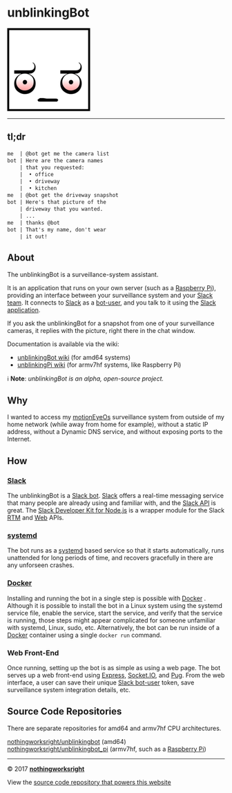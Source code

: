 # unblinkingBot  

![Logo](img/unblinkingbot_192x192.png)  

___

## tl;dr  

```Text
me  | @bot get me the camera list
bot | Here are the camera names
    | that you requested:
    |  • office
    |  • driveway
    |  • kitchen
me  | @bot get the driveway snapshot
bot | Here's that picture of the
    | driveway that you wanted.
    | ...
me  | thanks @bot
bot | That's my name, don't wear
    | it out!
```

## About  

The unblinkingBot is a surveillance-system assistant.  

It is an application that runs on your own server (such as a [Raspberry Pi](https://www.raspberrypi.org/products/)), providing an interface between your surveillance system and your [Slack team](https://get.slack.help/hc/en-us/articles/115004071768). It connects to [Slack](https://slack.com/) as a [bot-user](https://api.slack.com/bot-users), and you talk to it using the [Slack application](https://get.slack.help/hc/en-us/articles/201746897-Slack-apps-for-computers-phones-tablets).  

If you ask the unblinkingBot for a snapshot from one of your surveillance cameras, it replies with the picture, right there in the chat window.  

Documentation is available via the wiki:  

- [unblinkingBot wiki](https://github.com/nothingworksright/unblinkingbot/wiki) (for amd64 systems)  
- [unblinkingPi wiki](https://github.com/nothingworksright/unblinkingbot_pi/wiki) (for armv7hf systems, like Raspberry Pi)  

ℹ __Note__: _unblinkingBot is an alpha, open-source project._  

## Why  

I wanted to access my [motionEyeOs](https://github.com/ccrisan/motioneyeos/wiki) surveillance system from outside of my home network (while away from home for example), without a static IP address, without a Dynamic DNS service, and without exposing ports to the Internet.  

## How  

### [Slack](https://slack.com/)  

The unblinkingBot is a [Slack bot](https://api.slack.com/bot-users). [Slack](https://github.com/slackhq) offers a real-time messaging service that many people are already using and familiar with, and the [Slack API](https://api.slack.com/) is great. The [Slack Developer Kit for Node.js](https://slackapi.github.io/node-slack-sdk/) is a wrapper module for the Slack [RTM](https://api.slack.com/rtm) and [Web](https://api.slack.com/web) APIs.  

### [systemd](https://github.com/systemd/systemd)  

The bot runs as a [systemd](https://github.com/systemd/systemd) based service so that it starts automatically, runs unattended for long periods of time, and recovers gracefully in there are any unforseen crashes.  

### [Docker](https://github.com/docker)  

Installing and running the bot in a single step is possible with [Docker](https://github.com/docker) . Although it is possible to install the bot in a Linux system using the systemd service file, enable the service, start the service, and verify that the service is running, those steps might appear complicated for someone unfamiliar with systemd, Linux, sudo, etc. Alternatively, the bot can be run inside of a [Docker](https://github.com/docker) container using a single ```docker run``` command.  

### Web Front-End  

Once running, setting up the bot is as simple as using a web page. The bot serves up a web front-end using [Express](https://github.com/expressjs/express/), [Socket.IO](https://github.com/socketio/socket.io), and [Pug](https://github.com/pugjs/pug). From the web interface, a user can save their unique [Slack bot-user](https://api.slack.com/bot-users) token, save surveillance system integration details, etc.  

## Source Code Repositories  

There are separate repositories for amd64 and armv7hf CPU architectures.  

[nothingworksright/unblinkingbot](https://github.com/nothingworksright/unblinkingbot) (amd64)  
[nothingworksright/unblinkingbot_pi](https://github.com/nothingworksright/unblinkingbot_pi) (armv7hf, such as a [Raspberry Pi](https://www.raspberrypi.org/products/))  

___

© 2017 [__nothingworksright__](https://github.com/nothingworksright)  

View the [source code repository that powers this website](https://github.com/nothingworksright/unblinkingbot_website)  
